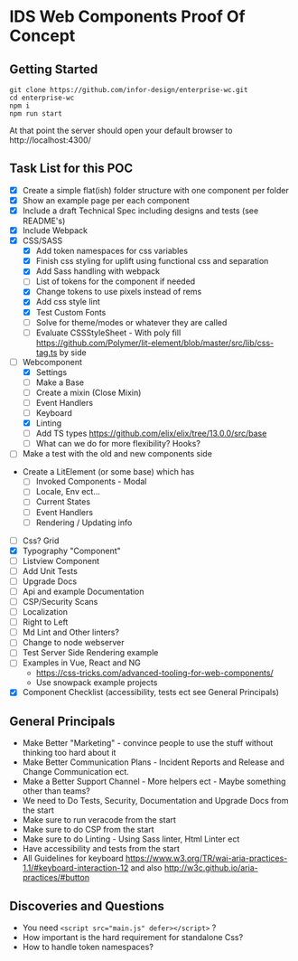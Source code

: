 # IDS Web Components Proof Of Concept

## Getting Started 

```
git clone https://github.com/infor-design/enterprise-wc.git
cd enterprise-wc
npm i 
npm run start
```

At that point the server should open your default browser to http://localhost:4300/

## Task List for this POC

- [x] Create a simple flat(ish) folder structure with one component per folder
- [x] Show an example page per each component
- [x] Include a draft Technical Spec including designs and tests (see README's)
- [x] Include Webpack
- [x] CSS/SASS
  - [x] Add token namespaces for css variables
  - [x] Finish css styling for uplift using functional css and separation
  - [x] Add Sass handling with webpack
  - [ ] List of tokens for the component if needed
  - [x] Change tokens to  use pixels instead of rems
  - [x] Add css style lint
  - [x] Test Custom Fonts 
  - [ ] Solve for theme/modes or whatever they are called 
  - [ ] Evaluate CSSStyleSheet  - With poly fill  https://github.com/Polymer/lit-element/blob/master/src/lib/css-tag.ts
by side
- [ ] Webcomponent 
  - [x] Settings
  - [ ] Make a Base
  - [ ] Create a mixin (Close Mixin)
  - [ ] Event Handlers
  - [ ] Keyboard
  - [x] Linting
  - [ ] Add TS types https://github.com/elix/elix/tree/13.0.0/src/base
  - [ ] What can we do for more flexibility? Hooks?
- [ ] Make a test with the old and new components side 
- Create a LitElement (or some base) which has
  - [ ] Invoked Components - Modal
  - [ ] Locale, Env ect...
  - [ ] Current States
  - [ ] Event Handlers
  - [ ] Rendering / Updating info
- [ ] Css? Grid 
- [x] Typography "Component"
- [ ] Listview Component
- [ ] Add Unit Tests
- [ ] Upgrade Docs
- [ ] Api and example Documentation
- [ ] CSP/Security Scans
- [ ] Localization
- [ ] Right to Left
- [ ] Md Lint and Other linters?
- [ ] Change to node webserver
- [ ] Test Server Side Rendering example
- [ ] Examples in Vue, React and NG
  - https://css-tricks.com/advanced-tooling-for-web-components/ 
  - Use snowpack example projects
- [x] Component Checklist (accessibility, tests ect see General Principals) 

## General Principals

- Make Better "Marketing" - convince people to use the stuff without thinking too hard about it
- Make Better Communication Plans - Incident Reports and Release and Change Communication ect.
- Make a Better Support Channel - More helpers ect - Maybe something other than teams?
- We need to Do Tests, Security, Documentation and Upgrade Docs from the start
- Make sure to run veracode from the start
- Make sure to do CSP from the start
- Make sure to do Linting - Using Sass linter, Html Linter ect
- Have accessibility and tests from the start
- All Guidelines for keyboard https://www.w3.org/TR/wai-aria-practices-1.1/#keyboard-interaction-12 and also  http://w3c.github.io/aria-practices/#button

## Discoveries and Questions

- You need `<script src="main.js" defer></script>` ?
- How important is the hard requirement for standalone Css?
- How to handle token namespaces?

